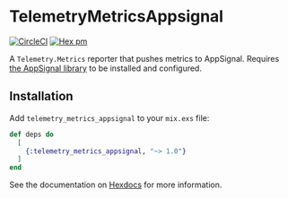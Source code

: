 # TelemetryMetricsAppsignal

[![CircleCI](https://circleci.com/gh/surgeventures/telemetry_metrics_appsignal.svg?style=svg)](https://circleci.com/gh/surgeventures/telemetry_metrics_appsignal)
[![Hex pm](http://img.shields.io/hexpm/v/telemetry_metrics_appsignal.svg?style=flat)](https://hex.pm/packages/telemetry_metrics_appsignal)

A `Telemetry.Metrics` reporter that pushes metrics to AppSignal. Requires [the AppSignal library](https://hexdocs.pm/appsignal) to be installed and configured.

## Installation

Add `telemetry_metrics_appsignal` to your `mix.exs` file:

```elixir
def deps do
  [
    {:telemetry_metrics_appsignal, "~> 1.0"}
  ]
end
```

See the documentation on [Hexdocs](https://hexdocs.pm/telemetry_metrics_appsignal/TelemetryMetricsAppsignal.html) for more information.

